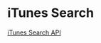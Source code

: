 #  iTunes Search

[iTunes Search API](https://developer.apple.com/library/archive/documentation/AudioVideo/Conceptual/iTuneSearchAPI/index.html)
